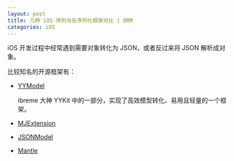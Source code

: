```yaml
---
layout: post
title: 几种 iOS 序列与反序列化框架对比 | ORM
categories: iOS
---
```


iOS 开发过程中经常遇到需要对象转化为 JSON，或者反过来将 JSON 解析成对象。

比较知名的开源框架有：

* [YYModel](https://github.com/ibireme/YYModel)
 
  ibreme 大神 YYKit 中的一部分，实现了高效模型转化、易用且轻量的一个框架。

* [MJExtension](https://github.com/CoderMJLee/MJExtension)


* [JSONModel](https://github.com/jsonmodel/jsonmodel)

* [Mantle](https://github.com/Mantle/Mantle)

